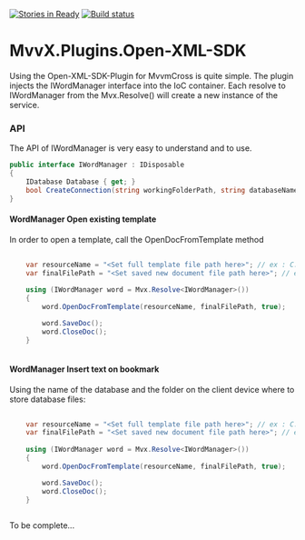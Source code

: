 [![Stories in Ready](https://badge.waffle.io/mathieumack/MvvX.Plugins.Open-XML-SDK.png?label=ready&title=Ready)](https://waffle.io/mathieumack/MvvX.Plugins.Open-XML-SDK?utm_source=badge)
[![Build status](https://ci.appveyor.com/api/projects/status/n159uhltbd90i3rh?svg=true)](https://ci.appveyor.com/project/mathieumack/mvvx-plugins-open-xml-sdk)

# MvvX.Plugins.Open-XML-SDK

Using the Open-XML-SDK-Plugin for MvvmCross is quite simple. The plugin injects the IWordManager interface into the IoC container.
Each resolve to IWordManager from the Mvx.Resolve<IWordManager>() will create a new instance of the service.

### API

The API of IWordManager is very easy to understand and to use.

```c#
public interface IWordManager : IDisposable
{
	IDatabase Database { get; }
	bool CreateConnection(string workingFolderPath, string databaseName);
}
```
#### WordManager Open existing template

In order to open a template, call the OpenDocFromTemplate method
```c#
	
    var resourceName = "<Set full template file path here>"; // ex : C:\temp\template.dotx
    var finalFilePath = "<Set saved new document file path here>"; // ex : C:\temp\createdDoc.docx
	
    using (IWordManager word = Mvx.Resolve<IWordManager>())
    {
        word.OpenDocFromTemplate(resourceName, finalFilePath, true);

        word.SaveDoc();
        word.CloseDoc();
    }
	
```

#### WordManager Insert text on bookmark

Using the name of the database and the folder on the client device where to store database files:
```c#
	
    var resourceName = "<Set full template file path here>"; // ex : C:\temp\template.dotx
    var finalFilePath = "<Set saved new document file path here>"; // ex : C:\temp\createdDoc.docx
	
    using (IWordManager word = Mvx.Resolve<IWordManager>())
    {
        word.OpenDocFromTemplate(resourceName, finalFilePath, true);

        word.SaveDoc();
        word.CloseDoc();
    }
	
```

To be complete...

